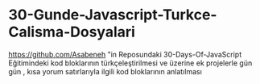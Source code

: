 # 30-Gunde-Javascript-Turkce-Calisma-Dosyalari
https://github.com/Asabeneh "in Reposundaki 30-Days-Of-JavaScript  Eğitimindeki kod bloklarının türkçeleştirilmesi ve üzerine ek projelerle gün gün , kısa yorum satırlarıyla ilgili kod bloklarının anlatılması
